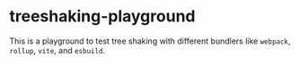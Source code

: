 # treeshaking-playground

This is a playground to test tree shaking with different bundlers like `webpack`, `rollup`, `vite`, and `esbuild`.
